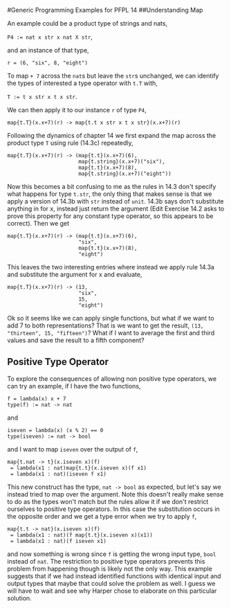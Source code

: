#Generic Programming Examples for PFPL 14
##Understanding Map

An example could be a product type of strings and nats, 

`P4 := nat x str x nat X str`, 

and an instance of that type, 

`r = (6, "six", 8, "eight")`

To map `+ 7` across the `nat`s but leave the `str`s unchanged, we can identify the types of interested a type operator with `t.T` with, 

`T := t x str x t x str`.

We can then apply it to our instance `r` of type `P4`,

`map{t.T}(x.x+7)(r) -> map{t.t x str x t x str}(x.x+7)(r)`

Following the dynamics of chapter 14 we first expand the map across the product type `T` using rule (14.3c) repeatedly,

```
map{t.T}(x.x+7)(r) -> (map{t.t}(x.x+7)(6), 
                       map{t.string}(x.x+7)("six"),
                       map{t.t}(x.x+7)(8),
                       map{t.string}(x.x+7)("eight"))
```

Now this becomes a bit confusing to me as the rules in 14.3 don't specify what happens for type `t.str`, the only thing that makes sense is that we apply a version of 14.3b with `str` instead of `unit`.  14.3b says don't substitute anything in for x, instead just return the argument (Edit Exercise 14.2 asks to prove this property for any constant type operator, so this appears to be correct).  Then we get

```
map{t.T}(x.x+7)(r) -> (map{t.t}(x.x+7)(6), 
                       "six",
                       map{t.t}(x.x+7)(8),
                       "eight")
```
This leaves the two interesting entries where instead we apply rule 14.3a and substitute the argument for x and evaluate, 

```
map{t.T}(x.x+7)(r) -> (13, 
                       "six",
                       15,
                       "eight")
```

Ok so it seems like we can apply single functions, but what if we want to add 7 to both representations?  That is we want to get the result, `(13, "thirteen", 15, "fifteen")`?
What if I want to average the first and third values and save the result to a fifth component?

## Positive Type Operator
To explore the consequences of allowing non positive type operators, we can try an example, if I have the two functions,

```
f = lambda(x) x + 7
type(f) := nat -> nat
```
and

```
iseven = lambda(x) (x % 2) == 0
type(iseven) := nat -> bool
```
and I want to map `iseven` over the output of `f`,

```
map{t.nat -> t}(x.iseven x)(f)
 = lambda(x1 : nat)map{t.t}(x.iseven x)(f x1)
 = lambda(x1 : nat)(iseven f x1)
```
This new construct has the type, `nat -> bool` as expected, but let's say we instead tried to map over the argument.  Note this doesn't really make sense to do as the types won't match but the rules allow it if we don't restrict ourselves to positive type operators.  In this case the substitution occurs in the opposite order and we get a type error when we try to apply `f`, 

```
map{t.t -> nat}(x.iseven x)(f)
 = lambda(x1 : nat)(f map{t.t}(x.iseven x)(x1))
 = lambda(x1 : nat)(f iseven x1)
```
and now something is wrong since `f` is getting the wrong input type, `bool` instead of `nat`.  The restriction to positive type operators prevents this problem from happening though is likely not the only way.  This example suggests that if we had instead identified functions with identical input and output types that maybe that could solve the problem as well.  I guess we will have to wait and see why Harper chose to elaborate on this particular solution.
